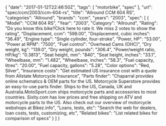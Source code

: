 {
    "date": "2017-01-12T22:46:50Z",
    "tags": [
        "motorbike",
        "spec"
    ],
    "url": "spec\/ccm\/2003\/ccm-604-rs",
    "title": "Allround CCM 604 RS",
    "categories": "Allround",
    "brands": "ccm",
    "years": "2003",
    "spec": [
        {
            "Model": "CCM 604 RS",
            "Year": "2003",
            "Category": "Allround",
            "Rating": "Do you know this bike?Click here to rate it. We miss 2 votes to show the rating",
            "Displacement, ccm": "598.00",
            "Displacement, cubic inches": "36.49",
            "Engine type": "Single cylinder, four-stroke",
            "Power, HP": "53.00",
            "Power at RPM": "7500",
            "Fuel control": "Overhead Cams (OHC)",
            "Dry weight, kg": "139.0",
            "Dry weight, pounds": "306.4",
            "Power\/weight ratio, HP\/kg": "0.3813",
            "Seat height, mm": "840",
            "Seat height, inches": "33.1",
            "Wheelbase, mm": "1.482",
            "Wheelbase, inches": "58.3",
            "Fuel capacity, litres": "20.00",
            "Fuel capacity, gallons": "5.28",
            "Color options": "Red, Silver",
            "Insurance costs": "Get estimated US insurance cost with a quote from Allstate Motorcycle Insurance",
            "Parts finder": "Chaparral provides online schematics & OEM parts for the US.   Motorcycle Superstore provides an easy-to-use parts finder. Ships to the US, Canada, UK and Australia.MotoSport.com ships motorcycle parts and accessories to most countries.    Sixity.com has low prices and free shipping on ATV and motorcycle parts to the US. Also check out our overview of motorcycle webshops at Bikez.info",
            "Loans, tests, etc": "Search the web for dealers, loan costs, tests, customizing, etc",
            "Related bikes": "List related bikes for comparison of specs"
        }
    ]
}